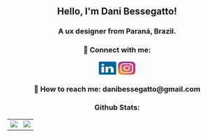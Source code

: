 <h2 align="center">Hello, I'm Dani Bessegatto!</h2>
<h3 align="center">A ux designer from Paraná, Brazil.</h3>

<p align="center">
<h3 align="center">🔗 Connect with me:</h3>
<p align="center">
<a href="https://www.linkedin.com/in/daniella-ventorim-bessegatto-7ba49512a/" target="blank"><img align="center" src="linkedin-icon-2.svg" alt="daniella-ventorim-bessegatto" height="30" width="40" /></a>
<a href="https://instagram.com/danibessegatto" target="blank"><img align="center" src="instagram-5.svg" alt="danibessegatto" height="30" width="40" /></a>
</p>

<h3 align="center">📧 How to reach me: danibessegatto@gmail.com</h3>

<h3 align="center">Github Stats:</h3>

<table cellpadding="0">
  <tr style="padding: 0">
    <!-- GitHub Stats Card -->  
    <td valign="top"><img height="200" src="https://github-readme-stats.vercel.app/api?username=bessecat&count_private=true&show_icons=true&theme=tokyonight&hide_border=true&custom_title=My%20GitHub%20Stats"/></td>
    <!-- GitHub Top Language Card -->
    <td valign="top"><img height="200" src="https://github-readme-stats-eight-theta.vercel.app/api/top-langs/?username=bessecat&layout=compact&count_private=true&show_icons=true&theme=tokyonight&hide_border=true" style="vertical-align: top;" /></td>
  </tr>
</table>
